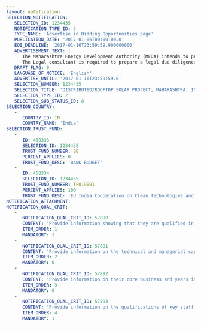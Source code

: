 ```yaml
---
layout: notification
SELECTION_NOTIFICATION: 
   SELECTION_ID: 1234435
   NOTIFICATION_TYPE_ID: 3
   TYPE_NAME: 'Advertise in Bidding Opportunities page'
   PUBLICATION_DATE: '2017-01-06T00:00:00.0'
   EOI_DEADLINE: '2017-01-16T23:59:59.900000000'
   ADVERTISEMENT_TEXT: |
      The Maharashtra Energy Development Authority (MEDA) intends to prepare action plans to roll out roof-top solar programs in Selected Cities(Thane, Nagpur, Kalyan-Dombivli, Aurangabad, Nanded, Shirdi, Pune and area of Mumbai under the jurisdiction of MMRDA) based on a Public-Private Partnership business model. The International Finance Corporation (IFC) has agreed to support MEDA in this initiative and is hiring Technical and Legal consultants (separate procurements). 
      The Legal consultant is required to prepare a legal due diligence Report identifying legal and regulatory issues and risks and suggest international best practices that could be incorporated in the proposed structure to address investor, financing and risk issues as well as prepare the bidding documents for the tender process.
   DRAFT_FLAG: 0
   LANGUAGE_OF_NOTICE: 'English'
   ADVERTISE_UNTIL: '2017-01-16T23:59:59.0'
   SELECTION_NUMBER: 1234435
   SELECTION_TITLE: 'DISTRIBUTED/ROOFTOP SOLAR PROJECT, MAHARASHTRA, INDIA - Legal'
   SELECTION_TYPE_ID: 2
   SELECTION_SUB_STATUS_ID: 8
SELECTION_COUNTRY: 
   - 
      COUNTRY_ID: IN
      COUNTRY_NAME: 'India'
SELECTION_TRUST_FUND: 
   - 
      ID: 458333
      SELECTION_ID: 1234435
      TRUST_FUND_NUMBER: BB
      PERCENT_APPLIES: 0
      TRUST_FUND_DESC: 'BANK BUDGET'
   - 
      ID: 458334
      SELECTION_ID: 1234435
      TRUST_FUND_NUMBER: TF019001
      PERCENT_APPLIES: 100
      TRUST_FUND_DESC: 'EU India Cooperation on Clean Technologies and Energy Effeciencies for Eco-Cities Trust Fund'
NOTIFICATION_ATTACHMENT: 
NOTIFICATION_QUAL_CRIT: 
   - 
      NOTIFICATION_QUAL_CRIT_ID: 57890
      CONTENT: 'Provide information showing that they are qualified in the field of the assignment.'
      ITEM_ORDER: 1
      MANDATORY: 1
   - 
      NOTIFICATION_QUAL_CRIT_ID: 57891
      CONTENT: 'Provide information on the technical and managerial capabilities of the firm.'
      ITEM_ORDER: 2
      MANDATORY: 0
   - 
      NOTIFICATION_QUAL_CRIT_ID: 57892
      CONTENT: 'Provide information on their core business and years in business.'
      ITEM_ORDER: 3
      MANDATORY: 0
   - 
      NOTIFICATION_QUAL_CRIT_ID: 57893
      CONTENT: 'Provide information on the qualifications of key staff.'
      ITEM_ORDER: 4
      MANDATORY: 1
---
```

